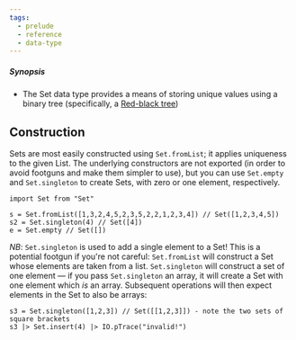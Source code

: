 ```yaml
---
tags:
  - prelude
  - reference
  - data-type
---
```

##### Synopsis
- The Set data type provides a means of storing unique values using a binary tree (specifically, a [Red-black tree](https://en.wikipedia.org/wiki/Red%E2%80%93black_tree))

## Construction

Sets are most easily constructed using `Set.fromList`; it applies uniqueness to the given List. The underlying constructors are not exported (in order to avoid footguns and make them simpler to use), but you can use `Set.empty` and `Set.singleton` to create Sets, with zero or one element, respectively.

```mad
import Set from "Set"

s = Set.fromList([1,3,2,4,5,2,3,5,2,2,1,2,3,4]) // Set([1,2,3,4,5])
s2 = Set.singleton(4) // Set([4])
e = Set.empty // Set([])
```

*NB*: `Set.singleton` is used to add a single element to a Set! This is a potential footgun if you're not careful: `Set.fromList` will construct a Set whose elements are taken from a list. `Set.singleton` will construct a set of one element — if you pass `Set.singleton` an array, it will create a Set with one element which _is_ an array. Subsequent operations will then expect elements in the Set to also be arrays:

```mad
s3 = Set.singleton([1,2,3]) // Set([[1,2,3]]) - note the two sets of square brackets
s3 |> Set.insert(4) |> IO.pTrace("invalid!")
```
